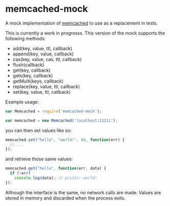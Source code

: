 # memcached-mock

A mock implementation of [memcached](https://www.npmjs.com/package/memcached) to use as a replacement in tests.

This is currently a work in progresss. This version of the mock supports the following methods:

 * add(key, value, ttl, callback)
 * append(key, value, callback)
 * cas(key, value, cas, ttl, callback)
 * flush(callback)
 * get(key, callback)
 * gets(key, callback)
 * getMulti(keys, callback)
 * replace(key, value, ttl, callback)
 * set(key, value, ttl, callback)

Example usage:

```javascript
var Memcached = require('memcached-mock');

var memcached = new Memcached('localhost:11211');
```

you can then set values like so:

```javascript
memcached.set("hello", "world!", 60, function(err) {
  // ...
});
```

and retrieve those same values:

```javascript
memcached.get("hello", function(err, data) {
  if (!err)
    console.log(data); // prints: world!
});
```

Although the interface is the same, no network calls are made. Values are stored in memory and discarded when the process exits.
